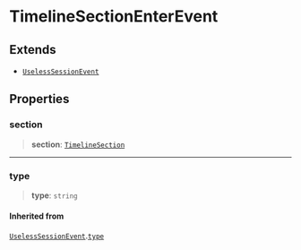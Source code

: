 # TimelineSectionEnterEvent

## Extends

- [`UselessSessionEvent`](reference/interfaces/UselessSessionEvent.md)

## Properties

### section

> **section**: [`TimelineSection`](reference/interfaces/TimelineSection.md)

***

### type

> **type**: `string`

#### Inherited from

[`UselessSessionEvent`](reference/interfaces/UselessSessionEvent.md).[`type`](UselessSessionEvent.md#type)
